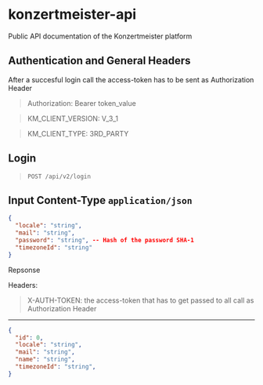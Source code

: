 # konzertmeister-api
Public API documentation of the Konzertmeister platform

## Authentication and General Headers

After a succesful login call the access-token has to be sent as Authorization Header

> Authorization: Bearer token_value

> KM_CLIENT_VERSION: V_3_1

> KM_CLIENT_TYPE: 3RD_PARTY


## Login

> `POST /api/v2/login`


Input Content-Type `application/json`
----

```json
{
  "locale": "string",
  "mail": "string",
  "password": "string", -- Hash of the password SHA-1
  "timezoneId": "string"
}
```

Repsonse

Headers:

> X-AUTH-TOKEN: the access-token that has to get passed to all call as Authorization Header


----

```json
{
  "id": 0,
  "locale": "string",
  "mail": "string",
  "name": "string",
  "timezoneId": "string",
}
```

